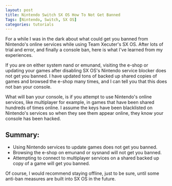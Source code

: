```yaml
---
layout: post
title: Nintendo Switch SX OS How To Not Get Banned
Tags: [Nintendo, Switch, SX OS]
categories: tutorials
---
```


For a while I was in the dark about what could get you banned from Nintendo's online services while using Team Xecuter's SX OS. After lots of trial and error, and finally a console ban, here is what I've learned from my experiences.

If you are on either system nand or emunand, visiting the e-shop or updating your games after disabling SX OS's Nintendo service blocker does not get you banned. I have updated tons of backed up shared copies of games and browsed the e-shop many times, and I can tell you that this does not ban your console.

What will ban your console, is if you attempt to use Nintendo's online services, like multiplayer for example, in games that have been shared hundreds of times online. I assume the keys have been blacklisted on Nintendo's services so when they see them appear online, they know your console has been hacked.

## Summary:

- Using Nintendo services to update games does not get you banned.
- Browsing the e-shop on emunand or sysnand will not get you banned.
- Attempting to connect to multiplayer services on a shared backed up copy of a game will get you banned.

Of course, I would recommend staying offline, just to be sure, until some anti-ban measures are built into SX OS in the future.
